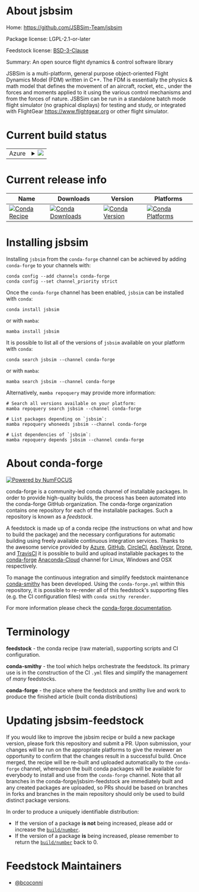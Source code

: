 About jsbsim
============

Home: https://github.com/JSBSim-Team/jsbsim

Package license: LGPL-2.1-or-later

Feedstock license: [BSD-3-Clause](https://github.com/conda-forge/jsbsim-feedstock/blob/main/LICENSE.txt)

Summary: An open source flight dynamics & control software library

JSBSim is a multi-platform, general purpose object-oriented Flight Dynamics
Model (FDM) written in C++. The FDM is essentially the physics & math model
that defines the movement of an aircraft, rocket, etc., under the forces and
moments applied to it using the various control mechanisms and from the
forces of nature. JSBSim can be run in a standalone batch mode flight
simulator (no graphical displays) for testing and study, or integrated with
FlightGear <https://www.flightgear.org> or other flight simulator.


Current build status
====================


<table>
    
  <tr>
    <td>Azure</td>
    <td>
      <details>
        <summary>
          <a href="https://dev.azure.com/conda-forge/feedstock-builds/_build/latest?definitionId=11759&branchName=main">
            <img src="https://dev.azure.com/conda-forge/feedstock-builds/_apis/build/status/jsbsim-feedstock?branchName=main">
          </a>
        </summary>
        <table>
          <thead><tr><th>Variant</th><th>Status</th></tr></thead>
          <tbody><tr>
              <td>linux_64_python3.10.____cpython</td>
              <td>
                <a href="https://dev.azure.com/conda-forge/feedstock-builds/_build/latest?definitionId=11759&branchName=main">
                  <img src="https://dev.azure.com/conda-forge/feedstock-builds/_apis/build/status/jsbsim-feedstock?branchName=main&jobName=linux&configuration=linux_64_python3.10.____cpython" alt="variant">
                </a>
              </td>
            </tr><tr>
              <td>linux_64_python3.11.____cpython</td>
              <td>
                <a href="https://dev.azure.com/conda-forge/feedstock-builds/_build/latest?definitionId=11759&branchName=main">
                  <img src="https://dev.azure.com/conda-forge/feedstock-builds/_apis/build/status/jsbsim-feedstock?branchName=main&jobName=linux&configuration=linux_64_python3.11.____cpython" alt="variant">
                </a>
              </td>
            </tr><tr>
              <td>linux_64_python3.8.____73_pypy</td>
              <td>
                <a href="https://dev.azure.com/conda-forge/feedstock-builds/_build/latest?definitionId=11759&branchName=main">
                  <img src="https://dev.azure.com/conda-forge/feedstock-builds/_apis/build/status/jsbsim-feedstock?branchName=main&jobName=linux&configuration=linux_64_python3.8.____73_pypy" alt="variant">
                </a>
              </td>
            </tr><tr>
              <td>linux_64_python3.8.____cpython</td>
              <td>
                <a href="https://dev.azure.com/conda-forge/feedstock-builds/_build/latest?definitionId=11759&branchName=main">
                  <img src="https://dev.azure.com/conda-forge/feedstock-builds/_apis/build/status/jsbsim-feedstock?branchName=main&jobName=linux&configuration=linux_64_python3.8.____cpython" alt="variant">
                </a>
              </td>
            </tr><tr>
              <td>linux_64_python3.9.____73_pypy</td>
              <td>
                <a href="https://dev.azure.com/conda-forge/feedstock-builds/_build/latest?definitionId=11759&branchName=main">
                  <img src="https://dev.azure.com/conda-forge/feedstock-builds/_apis/build/status/jsbsim-feedstock?branchName=main&jobName=linux&configuration=linux_64_python3.9.____73_pypy" alt="variant">
                </a>
              </td>
            </tr><tr>
              <td>linux_64_python3.9.____cpython</td>
              <td>
                <a href="https://dev.azure.com/conda-forge/feedstock-builds/_build/latest?definitionId=11759&branchName=main">
                  <img src="https://dev.azure.com/conda-forge/feedstock-builds/_apis/build/status/jsbsim-feedstock?branchName=main&jobName=linux&configuration=linux_64_python3.9.____cpython" alt="variant">
                </a>
              </td>
            </tr><tr>
              <td>osx_64_python3.10.____cpython</td>
              <td>
                <a href="https://dev.azure.com/conda-forge/feedstock-builds/_build/latest?definitionId=11759&branchName=main">
                  <img src="https://dev.azure.com/conda-forge/feedstock-builds/_apis/build/status/jsbsim-feedstock?branchName=main&jobName=osx&configuration=osx_64_python3.10.____cpython" alt="variant">
                </a>
              </td>
            </tr><tr>
              <td>osx_64_python3.11.____cpython</td>
              <td>
                <a href="https://dev.azure.com/conda-forge/feedstock-builds/_build/latest?definitionId=11759&branchName=main">
                  <img src="https://dev.azure.com/conda-forge/feedstock-builds/_apis/build/status/jsbsim-feedstock?branchName=main&jobName=osx&configuration=osx_64_python3.11.____cpython" alt="variant">
                </a>
              </td>
            </tr><tr>
              <td>osx_64_python3.8.____73_pypy</td>
              <td>
                <a href="https://dev.azure.com/conda-forge/feedstock-builds/_build/latest?definitionId=11759&branchName=main">
                  <img src="https://dev.azure.com/conda-forge/feedstock-builds/_apis/build/status/jsbsim-feedstock?branchName=main&jobName=osx&configuration=osx_64_python3.8.____73_pypy" alt="variant">
                </a>
              </td>
            </tr><tr>
              <td>osx_64_python3.8.____cpython</td>
              <td>
                <a href="https://dev.azure.com/conda-forge/feedstock-builds/_build/latest?definitionId=11759&branchName=main">
                  <img src="https://dev.azure.com/conda-forge/feedstock-builds/_apis/build/status/jsbsim-feedstock?branchName=main&jobName=osx&configuration=osx_64_python3.8.____cpython" alt="variant">
                </a>
              </td>
            </tr><tr>
              <td>osx_64_python3.9.____73_pypy</td>
              <td>
                <a href="https://dev.azure.com/conda-forge/feedstock-builds/_build/latest?definitionId=11759&branchName=main">
                  <img src="https://dev.azure.com/conda-forge/feedstock-builds/_apis/build/status/jsbsim-feedstock?branchName=main&jobName=osx&configuration=osx_64_python3.9.____73_pypy" alt="variant">
                </a>
              </td>
            </tr><tr>
              <td>osx_64_python3.9.____cpython</td>
              <td>
                <a href="https://dev.azure.com/conda-forge/feedstock-builds/_build/latest?definitionId=11759&branchName=main">
                  <img src="https://dev.azure.com/conda-forge/feedstock-builds/_apis/build/status/jsbsim-feedstock?branchName=main&jobName=osx&configuration=osx_64_python3.9.____cpython" alt="variant">
                </a>
              </td>
            </tr><tr>
              <td>win_64_python3.10.____cpython</td>
              <td>
                <a href="https://dev.azure.com/conda-forge/feedstock-builds/_build/latest?definitionId=11759&branchName=main">
                  <img src="https://dev.azure.com/conda-forge/feedstock-builds/_apis/build/status/jsbsim-feedstock?branchName=main&jobName=win&configuration=win_64_python3.10.____cpython" alt="variant">
                </a>
              </td>
            </tr><tr>
              <td>win_64_python3.11.____cpython</td>
              <td>
                <a href="https://dev.azure.com/conda-forge/feedstock-builds/_build/latest?definitionId=11759&branchName=main">
                  <img src="https://dev.azure.com/conda-forge/feedstock-builds/_apis/build/status/jsbsim-feedstock?branchName=main&jobName=win&configuration=win_64_python3.11.____cpython" alt="variant">
                </a>
              </td>
            </tr><tr>
              <td>win_64_python3.8.____73_pypy</td>
              <td>
                <a href="https://dev.azure.com/conda-forge/feedstock-builds/_build/latest?definitionId=11759&branchName=main">
                  <img src="https://dev.azure.com/conda-forge/feedstock-builds/_apis/build/status/jsbsim-feedstock?branchName=main&jobName=win&configuration=win_64_python3.8.____73_pypy" alt="variant">
                </a>
              </td>
            </tr><tr>
              <td>win_64_python3.8.____cpython</td>
              <td>
                <a href="https://dev.azure.com/conda-forge/feedstock-builds/_build/latest?definitionId=11759&branchName=main">
                  <img src="https://dev.azure.com/conda-forge/feedstock-builds/_apis/build/status/jsbsim-feedstock?branchName=main&jobName=win&configuration=win_64_python3.8.____cpython" alt="variant">
                </a>
              </td>
            </tr><tr>
              <td>win_64_python3.9.____73_pypy</td>
              <td>
                <a href="https://dev.azure.com/conda-forge/feedstock-builds/_build/latest?definitionId=11759&branchName=main">
                  <img src="https://dev.azure.com/conda-forge/feedstock-builds/_apis/build/status/jsbsim-feedstock?branchName=main&jobName=win&configuration=win_64_python3.9.____73_pypy" alt="variant">
                </a>
              </td>
            </tr><tr>
              <td>win_64_python3.9.____cpython</td>
              <td>
                <a href="https://dev.azure.com/conda-forge/feedstock-builds/_build/latest?definitionId=11759&branchName=main">
                  <img src="https://dev.azure.com/conda-forge/feedstock-builds/_apis/build/status/jsbsim-feedstock?branchName=main&jobName=win&configuration=win_64_python3.9.____cpython" alt="variant">
                </a>
              </td>
            </tr>
          </tbody>
        </table>
      </details>
    </td>
  </tr>
</table>

Current release info
====================

| Name | Downloads | Version | Platforms |
| --- | --- | --- | --- |
| [![Conda Recipe](https://img.shields.io/badge/recipe-jsbsim-green.svg)](https://anaconda.org/conda-forge/jsbsim) | [![Conda Downloads](https://img.shields.io/conda/dn/conda-forge/jsbsim.svg)](https://anaconda.org/conda-forge/jsbsim) | [![Conda Version](https://img.shields.io/conda/vn/conda-forge/jsbsim.svg)](https://anaconda.org/conda-forge/jsbsim) | [![Conda Platforms](https://img.shields.io/conda/pn/conda-forge/jsbsim.svg)](https://anaconda.org/conda-forge/jsbsim) |

Installing jsbsim
=================

Installing `jsbsim` from the `conda-forge` channel can be achieved by adding `conda-forge` to your channels with:

```
conda config --add channels conda-forge
conda config --set channel_priority strict
```

Once the `conda-forge` channel has been enabled, `jsbsim` can be installed with `conda`:

```
conda install jsbsim
```

or with `mamba`:

```
mamba install jsbsim
```

It is possible to list all of the versions of `jsbsim` available on your platform with `conda`:

```
conda search jsbsim --channel conda-forge
```

or with `mamba`:

```
mamba search jsbsim --channel conda-forge
```

Alternatively, `mamba repoquery` may provide more information:

```
# Search all versions available on your platform:
mamba repoquery search jsbsim --channel conda-forge

# List packages depending on `jsbsim`:
mamba repoquery whoneeds jsbsim --channel conda-forge

# List dependencies of `jsbsim`:
mamba repoquery depends jsbsim --channel conda-forge
```


About conda-forge
=================

[![Powered by
NumFOCUS](https://img.shields.io/badge/powered%20by-NumFOCUS-orange.svg?style=flat&colorA=E1523D&colorB=007D8A)](https://numfocus.org)

conda-forge is a community-led conda channel of installable packages.
In order to provide high-quality builds, the process has been automated into the
conda-forge GitHub organization. The conda-forge organization contains one repository
for each of the installable packages. Such a repository is known as a *feedstock*.

A feedstock is made up of a conda recipe (the instructions on what and how to build
the package) and the necessary configurations for automatic building using freely
available continuous integration services. Thanks to the awesome service provided by
[Azure](https://azure.microsoft.com/en-us/services/devops/), [GitHub](https://github.com/),
[CircleCI](https://circleci.com/), [AppVeyor](https://www.appveyor.com/),
[Drone](https://cloud.drone.io/welcome), and [TravisCI](https://travis-ci.com/)
it is possible to build and upload installable packages to the
[conda-forge](https://anaconda.org/conda-forge) [Anaconda-Cloud](https://anaconda.org/)
channel for Linux, Windows and OSX respectively.

To manage the continuous integration and simplify feedstock maintenance
[conda-smithy](https://github.com/conda-forge/conda-smithy) has been developed.
Using the ``conda-forge.yml`` within this repository, it is possible to re-render all of
this feedstock's supporting files (e.g. the CI configuration files) with ``conda smithy rerender``.

For more information please check the [conda-forge documentation](https://conda-forge.org/docs/).

Terminology
===========

**feedstock** - the conda recipe (raw material), supporting scripts and CI configuration.

**conda-smithy** - the tool which helps orchestrate the feedstock.
                   Its primary use is in the construction of the CI ``.yml`` files
                   and simplify the management of *many* feedstocks.

**conda-forge** - the place where the feedstock and smithy live and work to
                  produce the finished article (built conda distributions)


Updating jsbsim-feedstock
=========================

If you would like to improve the jsbsim recipe or build a new
package version, please fork this repository and submit a PR. Upon submission,
your changes will be run on the appropriate platforms to give the reviewer an
opportunity to confirm that the changes result in a successful build. Once
merged, the recipe will be re-built and uploaded automatically to the
`conda-forge` channel, whereupon the built conda packages will be available for
everybody to install and use from the `conda-forge` channel.
Note that all branches in the conda-forge/jsbsim-feedstock are
immediately built and any created packages are uploaded, so PRs should be based
on branches in forks and branches in the main repository should only be used to
build distinct package versions.

In order to produce a uniquely identifiable distribution:
 * If the version of a package **is not** being increased, please add or increase
   the [``build/number``](https://docs.conda.io/projects/conda-build/en/latest/resources/define-metadata.html#build-number-and-string).
 * If the version of a package **is** being increased, please remember to return
   the [``build/number``](https://docs.conda.io/projects/conda-build/en/latest/resources/define-metadata.html#build-number-and-string)
   back to 0.

Feedstock Maintainers
=====================

* [@bcoconni](https://github.com/bcoconni/)

